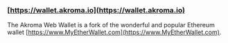 ### [https://wallet.akroma.io](https://wallet.akroma.io)

The Akroma Web Wallet is a fork of the wonderful and popular Ethereum wallet [https://www.MyEtherWallet.com](https://www.MyEtherWallet.com).